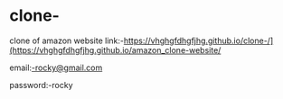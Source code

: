 # clone-
clone of amazon website link:-https://vhghgfdhgfjhg.github.io/clone-/](https://vhghgfdhgfjhg.github.io/amazon_clone-website/

email:-rocky@gmail.com

password:-rocky
